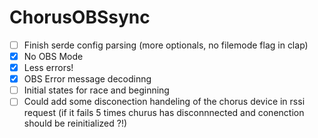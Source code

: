 # ChorusOBSsync


- [ ] Finish serde config parsing (more optionals, no filemode flag in clap)
- [x] No OBS Mode
- [x] Less errors!
- [x] OBS Error message decodinng
- [ ] Initial states for race and beginning
- [ ] Could add some disconection handeling of the chorus device in rssi request (if it fails 5 times churus has disconnnected and conenction should be reinitialized ?!)